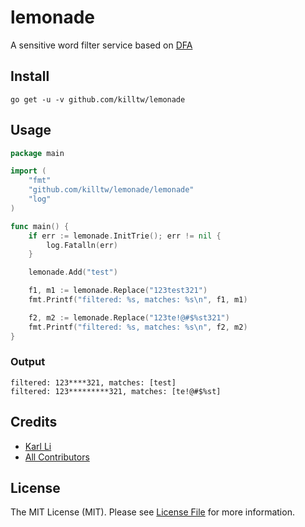 # lemonade

A sensitive word filter service based on [DFA](https://www.wikiwand.com/en/Deterministic_finite_automaton)

## Install
```shell script
go get -u -v github.com/killtw/lemonade
```

## Usage

```go
package main

import (
	"fmt"
	"github.com/killtw/lemonade/lemonade"
	"log"
)

func main() {
	if err := lemonade.InitTrie(); err != nil {
		log.Fatalln(err)
	}

	lemonade.Add("test")

	f1, m1 := lemonade.Replace("123test321")
	fmt.Printf("filtered: %s, matches: %s\n", f1, m1)

	f2, m2 := lemonade.Replace("123te!@#$%st321")
	fmt.Printf("filtered: %s, matches: %s\n", f2, m2)
}
```

### Output
```shell script
filtered: 123****321, matches: [test]
filtered: 123*********321, matches: [te!@#$%st]
```

## Credits

- [Karl Li](https://github.com/killtw)
- [All Contributors](../../contributors)

## License

The MIT License (MIT). Please see [License File](LICENSE.md) for more information.

